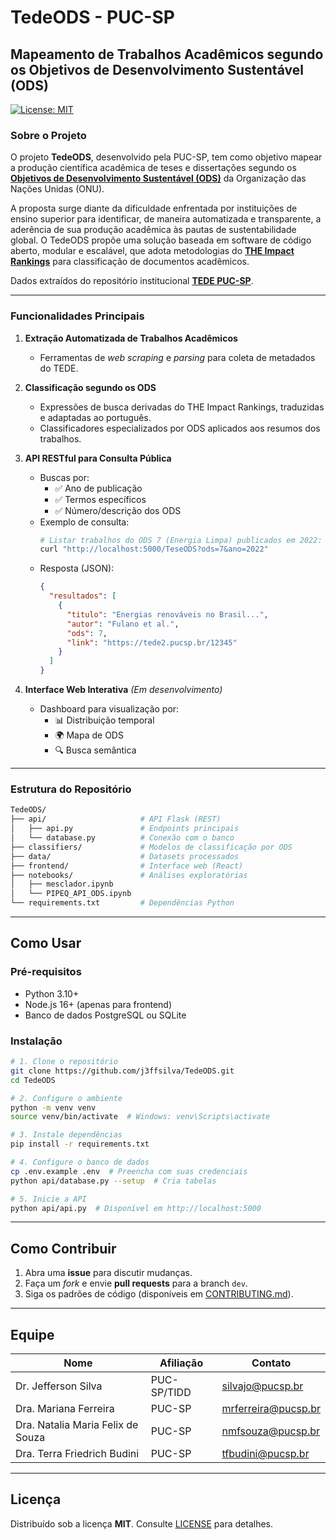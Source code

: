 # TedeODS - PUC-SP

## Mapeamento de Trabalhos Acadêmicos segundo os Objetivos de Desenvolvimento Sustentável (ODS)

[![License: MIT](https://img.shields.io/badge/License-MIT-green.svg)](https://opensource.org/licenses/MIT)

### Sobre o Projeto

O projeto **TedeODS**, desenvolvido pela PUC-SP, tem como objetivo mapear a produção científica acadêmica de teses e dissertações segundo os **[Objetivos de Desenvolvimento Sustentável (ODS)](https://brasil.un.org/pt-br/sdgs)** da Organização das Nações Unidas (ONU).

A proposta surge diante da dificuldade enfrentada por instituições de ensino superior para identificar, de maneira automatizada e transparente, a aderência de sua produção acadêmica às pautas de sustentabilidade global. O TedeODS propõe uma solução baseada em software de código aberto, modular e escalável, que adota metodologias do **[THE Impact Rankings](https://www.timeshighereducation.com/impactrankings)** para classificação de documentos acadêmicos.

Dados extraídos do repositório institucional **[TEDE PUC-SP](https://tede2.pucsp.br/)**.

---

### Funcionalidades Principais

1. **Extração Automatizada de Trabalhos Acadêmicos**  
   - Ferramentas de *web scraping* e *parsing* para coleta de metadados do TEDE.

2. **Classificação segundo os ODS**  
   - Expressões de busca derivadas do THE Impact Rankings, traduzidas e adaptadas ao português.  
   - Classificadores especializados por ODS aplicados aos resumos dos trabalhos.

3. **API RESTful para Consulta Pública**  
   - Buscas por:  
     - ✅ Ano de publicação  
     - ✅ Termos específicos  
     - ✅ Número/descrição dos ODS  
   - Exemplo de consulta:  
     ```bash
     # Listar trabalhos do ODS 7 (Energia Limpa) publicados em 2022:
     curl "http://localhost:5000/TeseODS?ods=7&ano=2022"
     ```
   - Resposta (JSON):  
     ```json
     {
       "resultados": [
         {
           "titulo": "Energias renováveis no Brasil...",
           "autor": "Fulano et al.",
           "ods": 7,
           "link": "https://tede2.pucsp.br/12345"
         }
       ]
     }
     ```

4. **Interface Web Interativa** *(Em desenvolvimento)*  
   - Dashboard para visualização por:  
     - 📊 Distribuição temporal  
     - 🌍 Mapa de ODS  
     - 🔍 Busca semântica  

---

### Estrutura do Repositório

```bash
TedeODS/
├── api/                     # API Flask (REST)
│   ├── api.py               # Endpoints principais
│   └── database.py          # Conexão com o banco
├── classifiers/             # Modelos de classificação por ODS
├── data/                    # Datasets processados
├── frontend/                # Interface web (React)
├── notebooks/               # Análises exploratórias
│   ├── mesclador.ipynb      
│   └── PIPEQ_API_ODS.ipynb  
└── requirements.txt         # Dependências Python
```

---

## Como Usar

### Pré-requisitos
- Python 3.10+  
- Node.js 16+ (apenas para frontend)  
- Banco de dados PostgreSQL ou SQLite  

### Instalação
```bash
# 1. Clone o repositório
git clone https://github.com/j3ffsilva/TedeODS.git
cd TedeODS

# 2. Configure o ambiente
python -m venv venv
source venv/bin/activate  # Windows: venv\Scripts\activate

# 3. Instale dependências
pip install -r requirements.txt

# 4. Configure o banco de dados
cp .env.example .env  # Preencha com suas credenciais
python api/database.py --setup  # Cria tabelas

# 5. Inicie a API
python api/api.py  # Disponível em http://localhost:5000
```

---

## Como Contribuir
1. Abra uma **issue** para discutir mudanças.  
2. Faça um *fork* e envie **pull requests** para a branch `dev`.  
3. Siga os padrões de código (disponíveis em [CONTRIBUTING.md](CONTRIBUTING.md)).  

---

## Equipe
| Nome | Afiliação | Contato |
|------|-----------|---------|
| Dr. Jefferson Silva | PUC-SP/TIDD | [silvajo@pucsp.br](mailto:silvajo@pucsp.br) |
| Dra. Mariana Ferreira | PUC-SP | [mrferreira@pucsp.br](mailto:mrferreira@pucsp.br) |
| Dra. Natalia Maria Felix de Souza | PUC-SP | [nmfsouza@pucsp.br](mailto:nmfsouza@pucsp.br) |
| Dra. Terra Friedrich Budini | PUC-SP | [tfbudini@pucsp.br](mailto:tfbudini@pucsp.br) |


---

## Licença
Distribuído sob a licença **MIT**. Consulte [LICENSE](LICENSE) para detalhes.